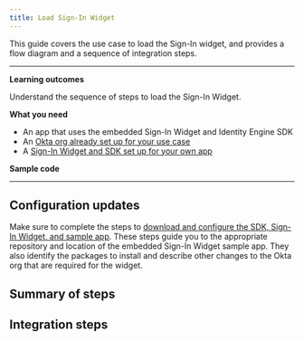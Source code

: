 ```yaml
---
title: Load Sign-In Widget
---
```


<ApiLifecycle access="ie" />

This guide covers the use case to load the Sign-In widget, and provides a flow diagram and a sequence of integration steps.

---

**Learning outcomes**

Understand the sequence of steps to load the Sign-In Widget.

**What you need**

* An app that uses the embedded Sign-In Widget and Identity Engine SDK
* An [Okta org already set up for your use case](/docs/guides/oie-embedded-common-org-setup/)
* A [Sign-In Widget and SDK set up for your own app](/docs/guides/oie-embedded-common-download-setup-app/nodejs/main/#set-up-the-sign-in-widget-and-sdk-for-your-own-app)

**Sample code**

<StackSnippet snippet="samplecode" />

---

## Configuration updates

Make sure to complete the steps to [download and configure the SDK, Sign-In Widget, and sample app](/docs/guides/oie-embedded-common-download-setup-app/). These steps guide you to the appropriate repository and location of the embedded Sign-In Widget sample app. They also identify the packages to install and describe other changes to the Okta org that are required for the widget.

## Summary of steps

<StackSnippet snippet="summaryofsteps" />

## Integration steps

<StackSnippet snippet="integrationsteps" />